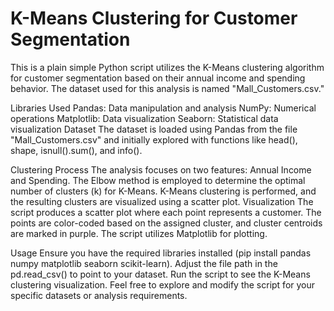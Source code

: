 # K-Means Clustering for Customer Segmentation
This is a plain simple Python script utilizes the K-Means clustering algorithm for customer segmentation based on their annual income and spending behavior. The dataset used for this analysis is named "Mall_Customers.csv."

Libraries Used
Pandas: Data manipulation and analysis
NumPy: Numerical operations
Matplotlib: Data visualization
Seaborn: Statistical data visualization
Dataset
The dataset is loaded using Pandas from the file "Mall_Customers.csv" and initially explored with functions like head(), shape, isnull().sum(), and info().

Clustering Process
The analysis focuses on two features: Annual Income and Spending.
The Elbow method is employed to determine the optimal number of clusters (k) for K-Means.
K-Means clustering is performed, and the resulting clusters are visualized using a scatter plot.
Visualization
The script produces a scatter plot where each point represents a customer. The points are color-coded based on the assigned cluster, and cluster centroids are marked in purple. The script utilizes Matplotlib for plotting.

Usage
Ensure you have the required libraries installed (pip install pandas numpy matplotlib seaborn scikit-learn).
Adjust the file path in the pd.read_csv() to point to your dataset.
Run the script to see the K-Means clustering visualization.
Feel free to explore and modify the script for your specific datasets or analysis requirements.



